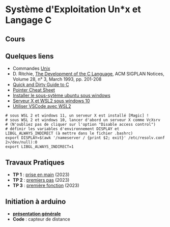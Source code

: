 #  Système d'Exploitation Un\*x et Langage C

## Cours

## Quelques liens
* Commandes [Unix](https://en.wikipedia.org/wiki/List_of_Unix_commands)
* D. Ritchie, [The Development of the C Language](https://dl.acm.org/doi/10.1145/155360.155580), ACM SIGPLAN Notices, Volume 28, n° 3, March 1993, pp. 201-208
* [Quick and Dirty Guide to C](https://courses.cs.washington.edu/courses/cse351/14sp/sections/1/Cheatsheet-c.pdf)
* [Pointer Cheat Sheet](https://c-for-dummies.com/caio/pointer-cheatsheet.php)
* [Installer le sous-sytème ubuntu sous windows](https://learn.microsoft.com/fr-fr/windows/wsl/install)
* [Serveur X et WSL2 sous windows 10](https://medium.com/javarevisited/using-wsl-2-with-x-server-linux-on-windows-a372263533c3)
* [Utiliser VSCode avec WSL2](https://code.visualstudio.com/blogs/2019/09/03/wsl2)

```
# sous WSL 2 et windows 11, un serveur X est installé [Magic] ! 
# sous WSL 2 et windows 10, lancer d'abord un serveur X comme VcXsrv
# (N'oubliez pas de cliquer sur l'option "Disable access control")
# définir les variables d'environnement DISPLAY et LIBGL_ALWAYS_INDIRECT (à mettre dans le fichier .bashrc)
export DISPLAY=$(awk '/nameserver / {print $2; exit}' /etc/resolv.conf 2>/dev/null):0
export LIBGL_ALWAYS_INDIRECT=1
```


## Travaux Pratiques
* **TP 1** : [prise en main](https://github.com/truillet/UT/blob/main/PassTT/TP/TP1_Prise_en_main.pdf) (2023)
* **TP 2** : [premiers pas](https://github.com/truillet/UT/blob/main/PassTT/TP/TP2_Premiers_pas.pdf) (2023)
* **TP 3** : [première fonction](https://github.com/truillet/UT/blob/main/PassTT/TP/TP3_Premiere_fonction.pdf) (2023)

## Initiation à arduino
* **[présentation générale](https://github.com/truillet/UT/blob/main/PassTT/Cours/arduino.pdf)**
* **Code** : capteur de distance
